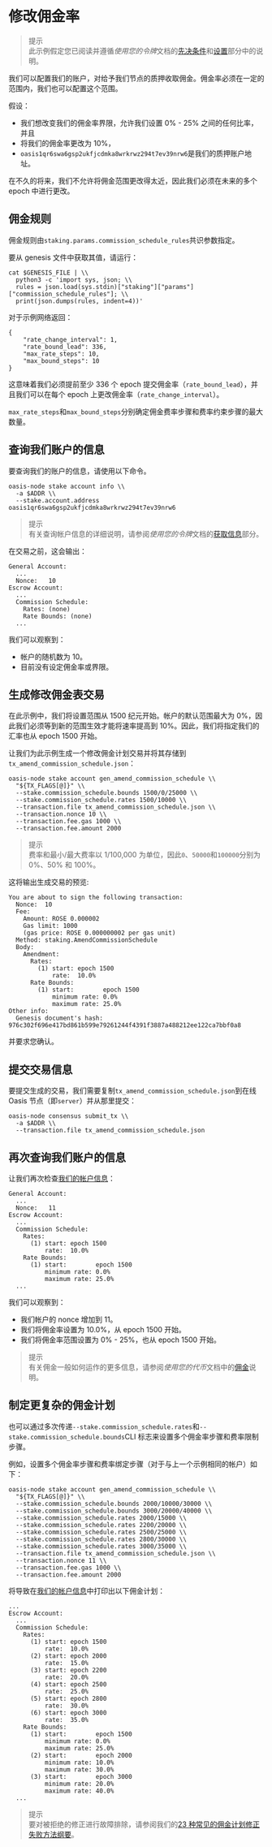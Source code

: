 # 修改佣金率

> 提示  
此示例假定您已阅读并遵循*使用您的令牌*文档的[先决条件](https://docs.oasis.dev/general/manage-tokens/advanced/oasis-cli-tools/prerequisites)和[设置](https://docs.oasis.dev/general/manage-tokens/advanced/oasis-cli-tools/setup)部分中的说明。

我们可以配置我们的账户，对给予我们节点的质押收取佣金。佣金率必须在一定的范围内，我们也可以配置这个范围。

假设：

- 我们想改变我们的佣金率界限，允许我们设置 0% - 25% 之间的任何比率，并且
- 将我们的佣金率更改为 10%，
- `oasis1qr6swa6gsp2ukfjcdmka8wrkrwz294t7ev39nrw6`是我们的质押账户地址。

在不久的将来，我们不允许将佣金范围更改得太近，因此我们必须在未来的多个 epoch 中进行更改。

## **佣金规则**

佣金规则由`staking.params.commission_schedule_rules`共识参数指定。

要从 genesis 文件中获取其值，请运行：

```
cat $GENESIS_FILE | \\
  python3 -c 'import sys, json; \\
  rules = json.load(sys.stdin)["staking"]["params"]["commission_schedule_rules"]; \\
  print(json.dumps(rules, indent=4))'

```

对于示例网络返回：

```
{
    "rate_change_interval": 1,
    "rate_bound_lead": 336,
    "max_rate_steps": 10,
    "max_bound_steps": 10
}

```

这意味着我们必须提前至少 336 个 epoch 提交佣金率（`rate_bound_lead`），并且我们可以在每个 epoch 上更改佣金率（`rate_change_interval`）。

`max_rate_steps`和`max_bound_steps`分别确定佣金费率步骤和费率约束步骤的最大数量。

## 查询我们账户的信息

要查询我们的账户的信息，请使用以下命令。

```
oasis-node stake account info \\
  -a $ADDR \\
  --stake.account.address oasis1qr6swa6gsp2ukfjcdmka8wrkrwz294t7ev39nrw6

```

> 提示  
有关查询帐户信息的详细说明，请参阅*使用您的令牌*文档的[获取信息](https://docs.oasis.dev/general/manage-tokens/advanced/oasis-cli-tools/get-account-info)部分。

在交易之前，这会输出：

```
General Account:
  ...
  Nonce:   10
Escrow Account:
  ...
  Commission Schedule:
    Rates: (none)
    Rate Bounds: (none)
  ...

```

我们可以观察到：

- 帐户的随机数为 10。
- 目前没有设定佣金率或界限。

## 生成修改佣金表交易

在此示例中，我们将设置范围从 1500 纪元开始。帐户的默认范围最大为 0%，因此我们必须等到新的范围生效才能将速率提高到 10%。因此，我们将指定我们的汇率也从 epoch 1500 开始。

让我们为此示例生成一个修改佣金计划交易并将其存储到`tx_amend_commission_schedule.json`：

```
oasis-node stake account gen_amend_commission_schedule \\
  "${TX_FLAGS[@]}" \\
  --stake.commission_schedule.bounds 1500/0/25000 \\
  --stake.commission_schedule.rates 1500/10000 \\
  --transaction.file tx_amend_commission_schedule.json \\
  --transaction.nonce 10 \\
  --transaction.fee.gas 1000 \\
  --transaction.fee.amount 2000

```

> 提示  
费率和最小/最大费率以 1/100,000 为单位，因此`0`、`50000`和`100000`分别为 0%、50% 和 100%。

这将输出生成交易的预览:

```
You are about to sign the following transaction:
  Nonce:  10
  Fee:
    Amount: ROSE 0.000002
    Gas limit: 1000
    (gas price: ROSE 0.000000002 per gas unit)
  Method: staking.AmendCommissionSchedule
  Body:
    Amendment:
      Rates:
        (1) start: epoch 1500
            rate:  10.0%
      Rate Bounds:
        (1) start:        epoch 1500
            minimum rate: 0.0%
            maximum rate: 25.0%
Other info:
  Genesis document's hash: 976c302f696e417bd861b599e79261244f4391f3887a488212ee122ca7bbf0a8

```

并要求您确认。

## 提交交易信息

要提交生成的交易，我们需要复制`tx_amend_commission_schedule.json`到在线 Oasis 节点（即`server`）并从那里提交：

```
oasis-node consensus submit_tx \\
  -a $ADDR \\
  --transaction.file tx_amend_commission_schedule.json

```

## 再次查询我们账户的信息

让我们再次检查[我们的帐户信息](https://docs.oasis.dev/general/run-a-node/set-up-your-node/amend-commission-schedule#query-our-accounts-info)：

```
General Account:
  ...
  Nonce:   11
Escrow Account:
  ...
  Commission Schedule:
    Rates:
      (1) start: epoch 1500
          rate:  10.0%
    Rate Bounds:
      (1) start:        epoch 1500
          minimum rate: 0.0%
          maximum rate: 25.0%
  ...

```

我们可以观察到：

- 我们帐户的 nonce 增加到 11。
- 我们将佣金率设置为 10.0%，从 epoch 1500 开始。
- 我们将佣金率范围设置为 0% - 25%，也从 epoch 1500 开始。

> 提示  
有关佣金一般如何运作的更多信息，请参阅*使用您的代币*文档中的[佣金](https://docs.oasis.dev/general/manage-tokens/terminology#commission)说明。

## **制定更复杂的佣金计划**

也可以通过多次传递`--stake.commission_schedule.rates`和`--stake.commission_schedule.bounds`CLI 标志来设置多个佣金率步骤和费率限制步骤。

例如，设置多个佣金率步骤和费率绑定步骤（对于与上一个示例相同的帐户）如下：

```
oasis-node stake account gen_amend_commission_schedule \\
  "${TX_FLAGS[@]}" \\
  --stake.commission_schedule.bounds 2000/10000/30000 \\
  --stake.commission_schedule.bounds 3000/20000/40000 \\
  --stake.commission_schedule.rates 2000/15000 \\
  --stake.commission_schedule.rates 2200/20000 \\
  --stake.commission_schedule.rates 2500/25000 \\
  --stake.commission_schedule.rates 2800/30000 \\
  --stake.commission_schedule.rates 3000/35000 \\
  --transaction.file tx_amend_commission_schedule.json \\
  --transaction.nonce 11 \\
  --transaction.fee.gas 1000 \\
  --transaction.fee.amount 2000

```

将导致在[我们的帐户信息](https://docs.oasis.dev/general/run-a-node/set-up-your-node/amend-commission-schedule#query-our-accounts-info)中打印出以下佣金计划：

```
...
Escrow Account:
  ...
  Commission Schedule:
    Rates:
      (1) start: epoch 1500
          rate:  10.0%
      (2) start: epoch 2000
          rate:  15.0%
      (3) start: epoch 2200
          rate:  20.0%
      (4) start: epoch 2500
          rate:  25.0%
      (5) start: epoch 2800
          rate:  30.0%
      (6) start: epoch 3000
          rate:  35.0%
    Rate Bounds:
      (1) start:        epoch 1500
          minimum rate: 0.0%
          maximum rate: 25.0%
      (2) start:        epoch 2000
          minimum rate: 10.0%
          maximum rate: 30.0%
      (3) start:        epoch 3000
          minimum rate: 20.0%
          maximum rate: 40.0%
  ...

```

> 提示  
要对被拒绝的修正进行故障排除，请参阅我们的[23 种常见的佣金计划修正失败方法纲要](https://github.com/oasisprotocol/oasis-core/blob/0dee03d75b3e8cfb36293fbf8ecaaec6f45dd3a5/go/staking/api/commission_test.go#L61-L610)。